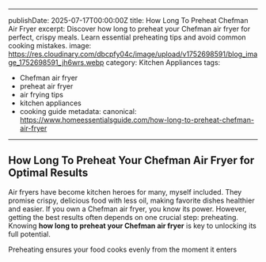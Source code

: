 
---
publishDate: 2025-07-17T00:00:00Z
title: How Long To Preheat Chefman Air Fryer
excerpt: Discover how long to preheat your Chefman air fryer for perfect, crispy meals. Learn essential preheating tips and avoid common cooking mistakes.
image: https://res.cloudinary.com/dbcpfy04c/image/upload/v1752698591/blog_image_1752698591_jh6wrs.webp
category: Kitchen Appliances
tags:
  - Chefman air fryer
  - preheat air fryer
  - air frying tips
  - kitchen appliances
  - cooking guide
metadata:
  canonical: https://www.homeessentialsguide.com/how-long-to-preheat-chefman-air-fryer
---

## How Long To Preheat Your Chefman Air Fryer for Optimal Results

Air fryers have become kitchen heroes for many, myself included. They promise crispy, delicious food with less oil, making favorite dishes healthier and easier. If you own a Chefman air fryer, you know its power. However, getting the best results often depends on one crucial step: preheating. Knowing **how long to preheat your Chefman air fryer** is key to unlocking its full potential.

Preheating ensures your food cooks evenly from the moment it enters